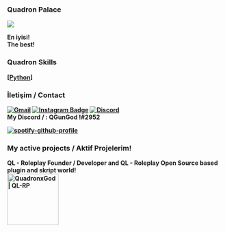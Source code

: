 ### Quadron Palace
![](https://media.tenor.com/images/1c5c0af7ea171da6c37568d79b5f3da5/tenor.gif)

<strong> En iyisi! <br>
<strong> The best! <br>
### Quadron Skills
[[Python](https://img.shields.io/badge/Python-14354C?style=for-the-badge&logo=python&logoColor=white)]

### İletişim / Contact 
[![Gmail](https://img.shields.io/badge/-quadronxgod@gmail.com-c14438?style=flat-square&logo=Gmail&logoColor=white&link=mailto:quadronxgod@gmail.com)](mailto:quadronxgod@gmail.com)
[![Instagram Badge](https://img.shields.io/badge/-@quadronxgod-F44747?style=flat-square&labelColor=F44747&logo=instagram&logoColor=white&link=https://instagram.com/quadronxgod)](https://instagram.com/quadronxgod)
[![Discord](https://img.shields.io/discord/850026293537669150?label=QL-RP&logo=discord&style=social)](https://discord.gg/K3fQPXAcSu)
<br>
<strong> My Discord / : QGunGod !#2952


  
  [![spotify-github-profile](https://spotify-github-profile.vercel.app/api/view?uid=68792s27uxas4tbcpjnqjzsht&cover_image=true&theme=novatorem)](https://spotify-github-profile.vercel.app/api/view?uid=68792s27uxas4tbcpjnqjzsht&redirect=true)
  
  
  ### My active projects / Aktif Projelerim!
  QL - Roleplay Founder / Developer and QL - Roleplay Open Source based plugin and skript world! <br>
 [<img class="left" alt="QuadronxGod | QL-RP" width="120px" src="https://cdn.discordapp.com/attachments/850026294015557673/851609423218475048/LOGO_1.png" />][ql-rp] 


  
[ql-rp]: https://discord.gg/K3fQPXAcSu

